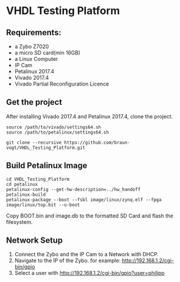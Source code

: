 # VHDL Testing Platform

## Requirements:
* a Zybo Z7020
* a micro SD card(min 16GB)
* a Linux Computer
* IP Cam
* Petalinux 2017.4
* Vivado 2017.4
* Vivado Partial Reconfiguration Licence

## Get the project
After installing Vivado 2017.4 and Petalinux 2017.4, clone the project.

```
source /path/to/vivado/settings64.sh
source /path/to/petalinux/settings64.sh

git clone --recursive https://github.com/braun-vogt/VHDL_Testing_Platform.git
```

## Build Petalinux Image

```
cd VHDL_Testing_Platform
cd petalinux
petalinux-config --get-hw-description=../hw_handoff
petalinux-build
petalinux-package --boot --fsbl image/linux/zynq.elf --fpga image/linux/top.bit --u-boot
```
Copy BOOT.bin and image.db to the formatted SD Card and flash the filesystem.

## Network Setup
1) Connect the Zybo and the IP Cam to a Network with DHCP. 
2) Navigate to the IP of the Zybo. for example: http://192.168.1.2/cgi-bin/gpio
3) Select a user with http://192.168.1.2/cgi-bin/gpio?user=philipp

